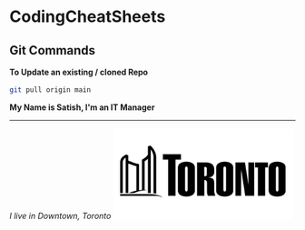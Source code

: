 # CodingCheatSheets
## Git Commands
**To Update an existing / cloned Repo**
```bash
git pull origin main
```
**My Name is Satish, I'm an IT Manager**
<hr>

*I live in Downtown, Toronto*
![](https://github.com/nomadic-me/CodingCheatSheets/blob/main/TotontoLogo.png?raw=true)
